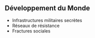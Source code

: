 ## Développement du Monde
- Infrastructures militaires secrètes
- Réseaux de résistance
- Fractures sociales
